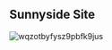 ## Sunnyside Site

![wqzotbyfysz9pbfk9jus](https://github.com/BramMortier/Sunnyside-Site/assets/79015250/1872dee5-7176-4449-9b39-1e65accb56d9)
